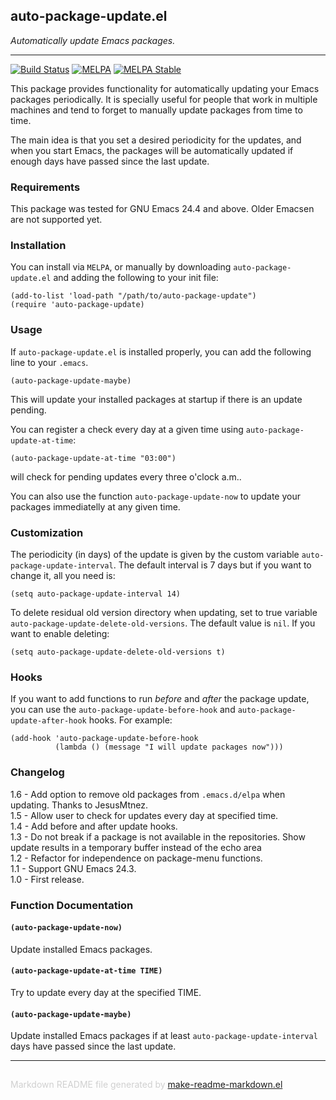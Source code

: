 ## auto-package-update.el
*Automatically update Emacs packages.*

---
[![Build Status](https://travis-ci.org/rranelli/auto-package-update.el.svg?branch=master)](https://travis-ci.org/rranelli/auto-package-update.el)
[![MELPA](http://melpa.org/packages/auto-package-update-badge.svg)](http://melpa.org/#/auto-package-update)
[![MELPA Stable](http://stable.melpa.org/packages/auto-package-update-badge.svg)](http://stable.melpa.org/#/auto-package-update)

This package provides functionality for automatically updating your Emacs
packages periodically. It is specially useful for people that work in
multiple machines and tend to forget to manually update packages from time to
time.

The main idea is that you set a desired periodicity for the updates, and when
you start Emacs, the packages will be automatically updated if enough days
have passed since the last update.

### Requirements


This package was tested for GNU Emacs 24.4 and above. Older Emacsen are not
supported yet.

### Installation


You can install via `MELPA`, or manually by downloading `auto-package-update.el` and
adding the following to your init file:

```elisp
(add-to-list 'load-path "/path/to/auto-package-update")
(require 'auto-package-update)
```

### Usage


If `auto-package-update.el` is installed properly, you can add the following
line to your `.emacs`.

```elisp
(auto-package-update-maybe)
```

This will update your installed packages at startup if there is an update
pending.

You can register a check every day at a given time using `auto-package-update-at-time`:

```elisp
(auto-package-update-at-time "03:00")
```

will check for pending updates every three o'clock a.m..

You can also use the function `auto-package-update-now` to update your
packages immediatelly at any given time.

### Customization


The periodicity (in days) of the update is given by the custom
variable `auto-package-update-interval`. The default interval is 7
days but if you want to change it, all you need is:

```elisp
(setq auto-package-update-interval 14)
```

To delete residual old version directory when updating, set to
true variable `auto-package-update-delete-old-versions`. The
default value is `nil`. If you want to enable deleting:

```elisp
(setq auto-package-update-delete-old-versions t)
```

### Hooks


If you want to add functions to run *before* and *after* the package update, you can
use the `auto-package-update-before-hook` and `auto-package-update-after-hook` hooks.
For example:

```elisp
(add-hook 'auto-package-update-before-hook
          (lambda () (message "I will update packages now")))
```

### Changelog


1.6 - Add option to remove old packages from `.emacs.d/elpa` when updating. Thanks to JesusMtnez. <br/>
1.5 - Allow user to check for updates every day at specified time. <br/>
1.4 - Add before and after update hooks. <br/>
1.3 - Do not break if a package is not available in the repositories.
      Show update results in a temporary buffer instead of the echo area<br/>
1.2 - Refactor for independence on package-menu functions. <br/>
1.1 - Support GNU Emacs 24.3. <br/>
1.0 - First release. <br/>

### Function Documentation


#### `(auto-package-update-now)`

Update installed Emacs packages.

#### `(auto-package-update-at-time TIME)`

Try to update every day at the specified TIME.

#### `(auto-package-update-maybe)`

Update installed Emacs packages if at least `auto-package-update-interval` days have passed since the last update.

-----
<div style="padding-top:15px;color: #d0d0d0;">
Markdown README file generated by
<a href="https://github.com/mgalgs/make-readme-markdown">make-readme-markdown.el</a>
</div>
